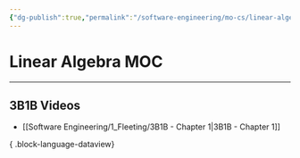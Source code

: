 ```yaml
---
{"dg-publish":true,"permalink":"/software-engineering/mo-cs/linear-algebra-moc/","created":"2023-09-05T17:43:53.210-05:00","updated":"2023-09-08T06:52:51.362-05:00"}
---
```


# Linear Algebra MOC
---
## 3B1B Videos
- [[Software Engineering/1_Fleeting/3B1B - Chapter 1\|3B1B - Chapter 1]]

{ .block-language-dataview}